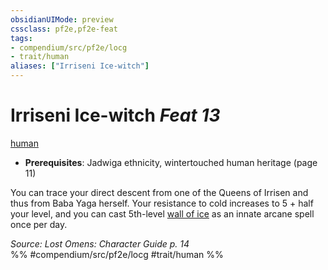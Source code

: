 ```yaml
---
obsidianUIMode: preview
cssclass: pf2e,pf2e-feat
tags:
- compendium/src/pf2e/locg
- trait/human
aliases: ["Irriseni Ice-witch"]
---
```

# Irriseni Ice-witch  *Feat 13*  
[human](human.md "Human Ancestry & Heritage Trait")  

- **Prerequisites**: Jadwiga ethnicity, wintertouched human heritage (page 11)

You can trace your direct descent from one of the Queens of Irrisen and thus from Baba Yaga herself. Your resistance to cold increases to 5 + half your level, and you can cast 5th-level [wall of ice](wall-of-ice.md) as an innate arcane spell once per day.

*Source: Lost Omens: Character Guide p. 14*  
%% #compendium/src/pf2e/locg #trait/human %%